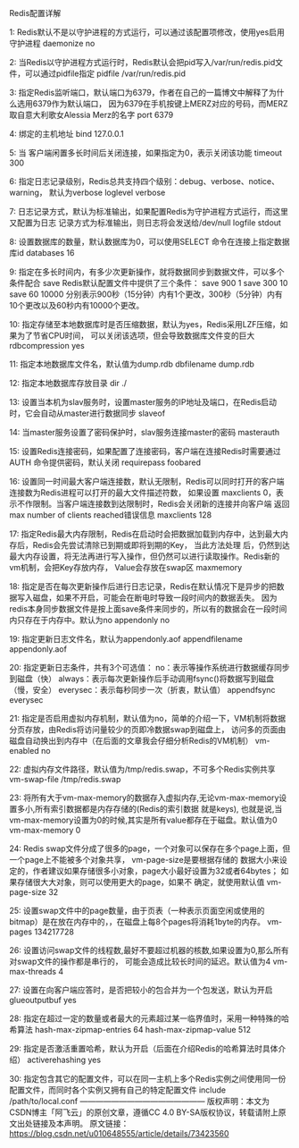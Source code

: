 Redis配置详解

1: Redis默认不是以守护进程的方式运行，可以通过该配置项修改，使用yes启用守护进程
    daemonize no

2: 当Redis以守护进程方式运行时，Redis默认会把pid写入/var/run/redis.pid文件，可以通过pidfile指定
    pidfile /var/run/redis.pid

3: 指定Redis监听端口，默认端口为6379，作者在自己的一篇博文中解释了为什么选用6379作为默认端口，
因为6379在手机按键上MERZ对应的号码，而MERZ取自意大利歌女Alessia Merz的名字
  port 6379

4: 绑定的主机地址
  bind 127.0.0.1

5: 当 客户端闲置多长时间后关闭连接，如果指定为0，表示关闭该功能
  timeout 300

6: 指定日志记录级别，Redis总共支持四个级别：debug、verbose、notice、warning，
默认为verbose
  loglevel verbose

7: 日志记录方式，默认为标准输出，如果配置Redis为守护进程方式运行，而这里又配置为日志
记录方式为标准输出，则日志将会发送给/dev/null
  logfile stdout

8: 设置数据库的数量，默认数据库为0，可以使用SELECT <dbid>命令在连接上指定数据库id
  databases 16

9: 指定在多长时间内，有多少次更新操作，就将数据同步到数据文件，可以多个条件配合
  save <seconds> <changes>
  Redis默认配置文件中提供了三个条件：
  save 900 1
  save 300 10
  save 60 10000
  分别表示900秒（15分钟）内有1个更改，300秒（5分钟）内有10个更改以及60秒内有10000个更改。

10: 指定存储至本地数据库时是否压缩数据，默认为yes，Redis采用LZF压缩，如果为了节省CPU时间，
可以关闭该选项，但会导致数据库文件变的巨大
  rdbcompression yes

11: 指定本地数据库文件名，默认值为dump.rdb
  dbfilename dump.rdb

12: 指定本地数据库存放目录
  dir ./

13: 设置当本机为slav服务时，设置master服务的IP地址及端口，在Redis启动时，它会自动从master进行数据同步
  slaveof <masterip> <masterport>

14: 当master服务设置了密码保护时，slav服务连接master的密码
  masterauth <master-password>

15: 设置Redis连接密码，如果配置了连接密码，客户端在连接Redis时需要通过AUTH <password>命令提供密码，默认关闭
  requirepass foobared

16: 设置同一时间最大客户端连接数，默认无限制，Redis可以同时打开的客户端连接数为Redis进程可以打开的最大文件描述符数，
如果设置 maxclients 0，表示不作限制。当客户端连接数到达限制时，Redis会关闭新的连接并向客户端
返回max number of clients reached错误信息
  maxclients 128

17: 指定Redis最大内存限制，Redis在启动时会把数据加载到内存中，达到最大内存后，Redis会先尝试清除已到期或即将到期的Key，
当此方法处理 后，仍然到达最大内存设置，将无法再进行写入操作，但仍然可以进行读取操作。Redis新的vm机制，会把Key存放内存，
Value会存放在swap区
  maxmemory <bytes>

18: 指定是否在每次更新操作后进行日志记录，Redis在默认情况下是异步的把数据写入磁盘，如果不开启，可能会在断电时导致一段时间内的数据丢失。
因为 redis本身同步数据文件是按上面save条件来同步的，所以有的数据会在一段时间内只存在于内存中。默认为no
  appendonly no

19: 指定更新日志文件名，默认为appendonly.aof
   appendfilename appendonly.aof

20: 指定更新日志条件，共有3个可选值： 
  no：表示等操作系统进行数据缓存同步到磁盘（快） 
  always：表示每次更新操作后手动调用fsync()将数据写到磁盘（慢，安全） 
  everysec：表示每秒同步一次（折衷，默认值）
  appendfsync everysec

21: 指定是否启用虚拟内存机制，默认值为no，简单的介绍一下，VM机制将数据分页存放，由Redis将访问量较少的页即冷数据swap到磁盘上，
访问多的页面由磁盘自动换出到内存中（在后面的文章我会仔细分析Redis的VM机制）
   vm-enabled no

22: 虚拟内存文件路径，默认值为/tmp/redis.swap，不可多个Redis实例共享
   vm-swap-file /tmp/redis.swap

23: 将所有大于vm-max-memory的数据存入虚拟内存,无论vm-max-memory设置多小,所有索引数据都是内存存储的(Redis的索引数据 就是keys),
也就是说,当vm-max-memory设置为0的时候,其实是所有value都存在于磁盘。默认值为0
   vm-max-memory 0

24: Redis swap文件分成了很多的page，一个对象可以保存在多个page上面，但一个page上不能被多个对象共享，
vm-page-size是要根据存储的 数据大小来设定的，作者建议如果存储很多小对象，page大小最好设置为32或者64bytes；
如果存储很大大对象，则可以使用更大的page，如果不 确定，就使用默认值
   vm-page-size 32

25: 设置swap文件中的page数量，由于页表（一种表示页面空闲或使用的bitmap）是在放在内存中的，，在磁盘上每8个pages将消耗1byte的内存。
   vm-pages 134217728

26: 设置访问swap文件的线程数,最好不要超过机器的核数,如果设置为0,那么所有对swap文件的操作都是串行的，
可能会造成比较长时间的延迟。默认值为4
   vm-max-threads 4

27: 设置在向客户端应答时，是否把较小的包合并为一个包发送，默认为开启
  glueoutputbuf yes

28: 指定在超过一定的数量或者最大的元素超过某一临界值时，采用一种特殊的哈希算法
  hash-max-zipmap-entries 64
  hash-max-zipmap-value 512

29: 指定是否激活重置哈希，默认为开启（后面在介绍Redis的哈希算法时具体介绍）
  activerehashing yes

30: 指定包含其它的配置文件，可以在同一主机上多个Redis实例之间使用同一份配置文件，而同时各个实例又拥有自己的特定配置文件
  include /path/to/local.conf
————————————————
版权声明：本文为CSDN博主「阿飞云」的原创文章，遵循CC 4.0 BY-SA版权协议，转载请附上原文出处链接及本声明。
原文链接：https://blog.csdn.net/u010648555/article/details/73423560